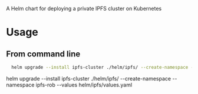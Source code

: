 A Helm chart for deploying a private IPFS cluster on Kubernetes

# Usage

## From command line

~~~bash
  helm upgrade --install ipfs-cluster ./helm/ipfs/ --create-namespace --namespace ipfs --values helm/ipfs/values.yaml
~~~


helm upgrade --install ipfs-cluster ./helm/ipfs/ --create-namespace --namespace ipfs-rob --values helm/ipfs/values.yaml
